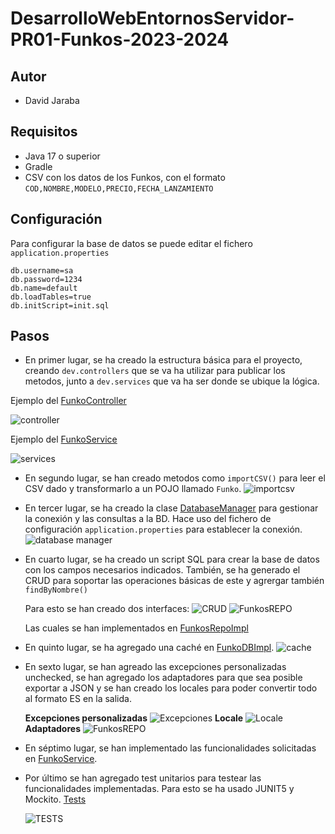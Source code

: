 # DesarrolloWebEntornosServidor-PR01-Funkos-2023-2024

## Autor
* David Jaraba

## Requisitos
- Java 17 o superior
- Gradle
- CSV con los datos de los Funkos, con el formato `COD,NOMBRE,MODELO,PRECIO,FECHA_LANZAMIENTO`

## Configuración
Para configurar la base de datos se puede editar el fichero `application.properties`

    db.username=sa
    db.password=1234
    db.name=default
    db.loadTables=true
    db.initScript=init.sql


## Pasos
- En primer lugar, se ha creado la estructura básica para el proyecto, creando
`dev.controllers` que se va ha utilizar para publicar los metodos, junto a `dev.services` que
va ha ser donde se ubique la lógica.

Ejemplo del [FunkoController](src/main/java/dev/controllers/FunkoController.java)

![controller](images/controller.png)

Ejemplo del [FunkoService](src/main/java/dev/services/FunkoService.java)

![services](images/services.png)


- En segundo lugar, se han creado metodos como `importCSV()` para leer el CSV dado
y transformarlo a un POJO llamado `Funko`.
![importcsv](images/importCSV.png)

- En tercer lugar, se ha creado la clase [DatabaseManager](src/main/java/dev/managers/DatabaseManager.java) para gestionar
la conexión y las consultas a la BD. Hace uso del fichero de configuración `application.properties` para establecer la conexión.
![database manager](images/databasemanager.png)

- En cuarto lugar, se ha creado un script SQL para crear la base de datos con los campos necesarios indicados. También, se ha generado el CRUD
para soportar las operaciones básicas de este y agrergar también `findByNombre()`

    Para esto se han creado dos interfaces:
    ![CRUD](images/CRUD.png)
    ![FunkosREPO](images/FunkosREPO.png)
    
    Las cuales se han implementados en [FunkosRepoImpl](src/main/java/dev/repositories/FunkosRepoImpl.java)

- En quinto lugar, se ha agregado una caché en [FunkoDBImpl](src/main/java/dev/services/db/FunkoDBImpl.java).
  ![cache](images/cache.png)

- En sexto lugar, se han agreado las excepciones personalizadas unchecked, se han agregado los adaptadores para que sea posible 
exportar a JSON y se han creado los locales para poder convertir todo al formato ES en la salida.

  **Excepciones personalizadas**
  ![Excepciones](images/exceptions.png)
  **Locale**
  ![Locale](images/locale.png)
  **Adaptadores**
  ![FunkosREPO](images/adapter.png)

- En séptimo lugar, se han implementado las funcionalidades solicitadas en [FunkoService](src/main/java/dev/services/FunkoService.java).

- Por último se han agregado test unitarios para testear las funcionalidades implementadas. Para esto se ha 
usado JUNIT5 y Mockito.
 [Tests](src/test/java/FunkoServiceTest.java)

  ![TESTS](images/tests.png)